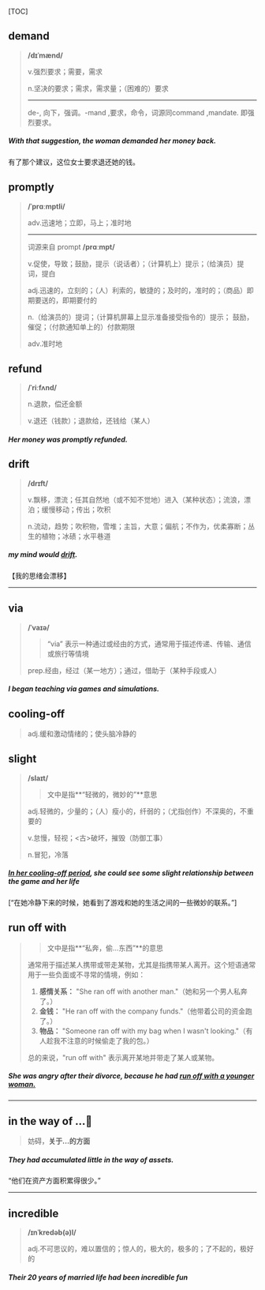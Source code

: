 [TOC]

## demand

> **/dɪˈmænd/**
>
> v.强烈要求；需要，需求
>
> n.坚决的要求；需求，需求量；（困难的）要求
>
> ---
>
> de-, 向下，强调。-mand ,要求，命令，词源同command ,mandate. 即强烈要求。

##### With that suggestion, the woman **demanded** her money back.

有了那个建议，这位女士要求退还她的钱。

## promptly

> **/ˈprɑːmptli/**
>
> adv.迅速地；立即，马上；准时地
>
> ---
>
> 词源来自	prompt	**/prɑːmpt/**
>
> v.促使，导致；鼓励，提示（说话者）；（计算机上）提示；（给演员）提词，提白
>
> adj.迅速的，立刻的；（人）利索的，敏捷的；及时的，准时的；（商品）即期要送的，即期要付的
>
> n.（给演员的）提词；（计算机屏幕上显示准备接受指令的）提示； 鼓励，催促；（付款通知单上的）付款期限
>
> adv.准时地

## refund

> **/ˈriːfʌnd/**
>
> n.退款，偿还金额
>
> v.退还（钱款）；退款给，还钱给（某人）

##### Her money was **promptly** **refunded**.

## drift

> **/drɪft/**
>
> v.飘移，漂流；任其自然地（或不知不觉地）进入（某种状态）；流浪，漂泊；缓慢移动；传出；吹积
>
> n.流动，趋势；吹积物，雪堆；主旨，大意；偏航；不作为，优柔寡断；丛生的植物；冰碛；水平巷道

##### my mind would **<u>drift</u>**.

【我的思绪会漂移】

---

## via

> **/ˈvaɪə/**
>
> > “via” 表示一种通过或经由的方式，通常用于描述传递、传输、通信或旅行等情境
>
> prep.经由，经过（某一地方）；通过，借助于（某种手段或人）

##### I began teaching **via** games and simulations.

## cooling-off

> adj.缓和激动情绪的；使头脑冷静的

## slight

> **/slaɪt/**
>
> > 文中是指**“轻微的，微妙的”**意思
>
> adj.轻微的，少量的；（人）瘦小的，纤弱的；（尤指创作）不深奥的，不重要的
>
> v.怠慢，轻视；<古>破坏，摧毁（防御工事）
>
> n.冒犯，冷落

##### <u>In her **cooling-off** period</u>, she could see some **slight** relationship between the game and her life

[“在她冷静下来的时候，她看到了游戏和她的生活之间的一些微妙的联系。”]

## run off with 

> > 文中是指**“私奔，偷...东西”**的意思
>
> 通常用于描述某人携带或带走某物，尤其是指携带某人离开。这个短语通常用于一些负面或不寻常的情境，例如：
>
> 1. **感情关系：** "She ran off with another man."（她和另一个男人私奔了。）
> 2. **金钱：** "He ran off with the company funds."（他带着公司的资金跑了。）
> 3. **物品：** "Someone ran off with my bag when I wasn't looking."（有人趁我不注意的时候偷走了我的包。）
>
> 总的来说，"run off with" 表示离开某地并带走了某人或某物。

##### She was angry after their divorce, because he had <u>**run off with** a younger woman.</u>

---

## in the way of ...🚩

> 妨碍，**关于...的方面**

##### They had accumulated little **in the way of** assets.

“他们在资产方面积累得很少。”

---

## incredible

> **/ɪnˈkredəb(ə)l/**
>
> adj.不可思议的，难以置信的；惊人的，极大的，极多的；了不起的，极好的

##### Their 20 years of married life had been **incredible** fun
